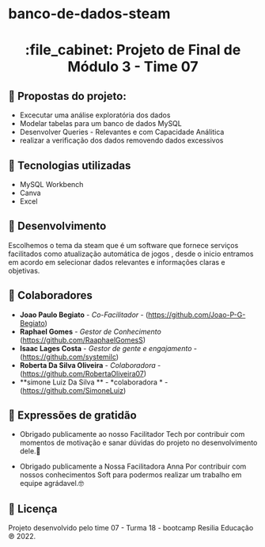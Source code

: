 # banco-de-dados-steam
<h1 align="center">:file_cabinet: Projeto de Final de Módulo 3 - Time 07</h1>

## :memo: Propostas do projeto:
* Excecutar uma análise exploratória dos dados
* Modelar tabelas para um banco de dados MySQL
* Desenvolver Queries - Relevantes e com Capacidade Análitica 
* realizar a verificação dos dados removendo dados excessivos

## :wrench: Tecnologias utilizadas
* MySQL Workbench
* Canva
* Excel

## :rocket: Desenvolvimento
Escolhemos o tema da steam que é um software que fornece serviços facilitados como atualização automática de jogos , desde o inicio 
entramos em acordo em selecionar dados relevantes e informações claras e objetivas. 


## :handshake: Colaboradores
* **Joao Paulo Begiato** - *Co-Facilitador* - (https://github.com/Joao-P-G-Begiato)
* **Raphael Gomes** - *Gestor de Conhecimento* (https://github.com/RaaphaelGomesS)
* **Isaac Lages Costa** - *Gestor de gente e engajamento* - (https://github.com/systemilc)
* **Roberta Da Silva Oliveira** - *Colaboradora* - (https://github.com/RobertaOliveira07)
* **simone Luiz Da Silva ** - *colaboradora  * - (https://github.com/SimoneLuiz)

## 🎁 Expressões de gratidão

* Obrigado publicamente  ao nosso Facilitador Tech por contribuir com momentos de motivação e sanar dúvidas do projeto 
no desenvolvimento dele.📢 

* Obrigado publicamente a Nossa Facilitadora Anna Por contribuir com nossos conhecimentos Soft para
podermos realizar um trabalho em equipe agrádavel.🤓

## 📄 Licença
Projeto desenvolvido pelo time 07 - Turma 18 - bootcamp Resilia Educação ℗ 2022. 
